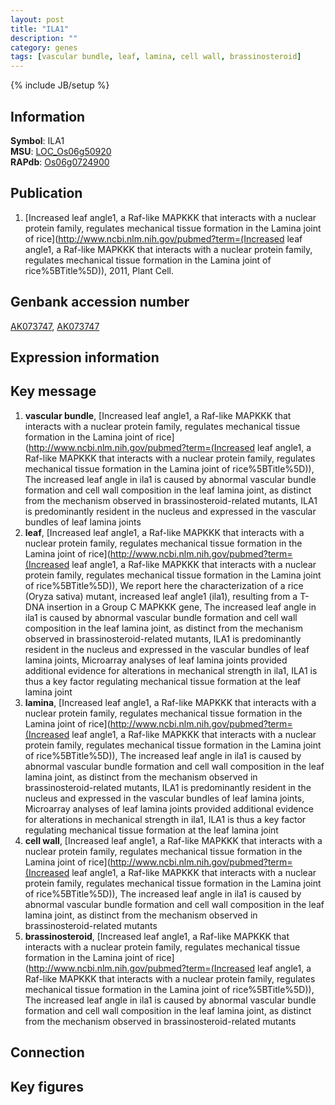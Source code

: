 ```yaml
---
layout: post
title: "ILA1"
description: ""
category: genes
tags: [vascular bundle, leaf, lamina, cell wall, brassinosteroid]
---
```

{% include JB/setup %}

## Information
__Symbol__: ILA1  
__MSU__: [LOC_Os06g50920](http://rice.plantbiology.msu.edu/cgi-bin/ORF_infopage.cgi?orf=LOC_Os06g50920)  
__RAPdb__: [Os06g0724900](http://rapdb.dna.affrc.go.jp/viewer/gbrowse_details/irgsp1?name=Os06g0724900)  

## Publication
1. [Increased leaf angle1, a Raf-like MAPKKK that interacts with a nuclear protein family, regulates mechanical tissue formation in the Lamina joint of rice](http://www.ncbi.nlm.nih.gov/pubmed?term=(Increased leaf angle1, a Raf-like MAPKKK that interacts with a nuclear protein family, regulates mechanical tissue formation in the Lamina joint of rice%5BTitle%5D)), 2011, Plant Cell.

## Genbank accession number
[AK073747](http://www.ncbi.nlm.nih.gov/nuccore/AK073747), [AK073747](http://www.ncbi.nlm.nih.gov/nuccore/AK073747)

## Expression information

## Key message
1. __vascular bundle__, [Increased leaf angle1, a Raf-like MAPKKK that interacts with a nuclear protein family, regulates mechanical tissue formation in the Lamina joint of rice](http://www.ncbi.nlm.nih.gov/pubmed?term=(Increased leaf angle1, a Raf-like MAPKKK that interacts with a nuclear protein family, regulates mechanical tissue formation in the Lamina joint of rice%5BTitle%5D)),  The increased leaf angle in ila1 is caused by abnormal vascular bundle formation and cell wall composition in the leaf lamina joint, as distinct from the mechanism observed in brassinosteroid-related mutants, ILA1 is predominantly resident in the nucleus and expressed in the vascular bundles of leaf lamina joints
2. __leaf__, [Increased leaf angle1, a Raf-like MAPKKK that interacts with a nuclear protein family, regulates mechanical tissue formation in the Lamina joint of rice](http://www.ncbi.nlm.nih.gov/pubmed?term=(Increased leaf angle1, a Raf-like MAPKKK that interacts with a nuclear protein family, regulates mechanical tissue formation in the Lamina joint of rice%5BTitle%5D)),  We report here the characterization of a rice (Oryza sativa) mutant, increased leaf angle1 (ila1), resulting from a T-DNA insertion in a Group C MAPKKK gene, The increased leaf angle in ila1 is caused by abnormal vascular bundle formation and cell wall composition in the leaf lamina joint, as distinct from the mechanism observed in brassinosteroid-related mutants, ILA1 is predominantly resident in the nucleus and expressed in the vascular bundles of leaf lamina joints, Microarray analyses of leaf lamina joints provided additional evidence for alterations in mechanical strength in ila1, ILA1 is thus a key factor regulating mechanical tissue formation at the leaf lamina joint
3. __lamina__, [Increased leaf angle1, a Raf-like MAPKKK that interacts with a nuclear protein family, regulates mechanical tissue formation in the Lamina joint of rice](http://www.ncbi.nlm.nih.gov/pubmed?term=(Increased leaf angle1, a Raf-like MAPKKK that interacts with a nuclear protein family, regulates mechanical tissue formation in the Lamina joint of rice%5BTitle%5D)),  The increased leaf angle in ila1 is caused by abnormal vascular bundle formation and cell wall composition in the leaf lamina joint, as distinct from the mechanism observed in brassinosteroid-related mutants, ILA1 is predominantly resident in the nucleus and expressed in the vascular bundles of leaf lamina joints, Microarray analyses of leaf lamina joints provided additional evidence for alterations in mechanical strength in ila1, ILA1 is thus a key factor regulating mechanical tissue formation at the leaf lamina joint
4. __cell wall__, [Increased leaf angle1, a Raf-like MAPKKK that interacts with a nuclear protein family, regulates mechanical tissue formation in the Lamina joint of rice](http://www.ncbi.nlm.nih.gov/pubmed?term=(Increased leaf angle1, a Raf-like MAPKKK that interacts with a nuclear protein family, regulates mechanical tissue formation in the Lamina joint of rice%5BTitle%5D)),  The increased leaf angle in ila1 is caused by abnormal vascular bundle formation and cell wall composition in the leaf lamina joint, as distinct from the mechanism observed in brassinosteroid-related mutants
5. __brassinosteroid__, [Increased leaf angle1, a Raf-like MAPKKK that interacts with a nuclear protein family, regulates mechanical tissue formation in the Lamina joint of rice](http://www.ncbi.nlm.nih.gov/pubmed?term=(Increased leaf angle1, a Raf-like MAPKKK that interacts with a nuclear protein family, regulates mechanical tissue formation in the Lamina joint of rice%5BTitle%5D)),  The increased leaf angle in ila1 is caused by abnormal vascular bundle formation and cell wall composition in the leaf lamina joint, as distinct from the mechanism observed in brassinosteroid-related mutants

## Connection

## Key figures


